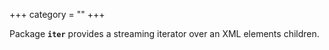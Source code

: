 +++
category = ""
+++

Package **`iter`** provides a streaming iterator over an XML elements children.
